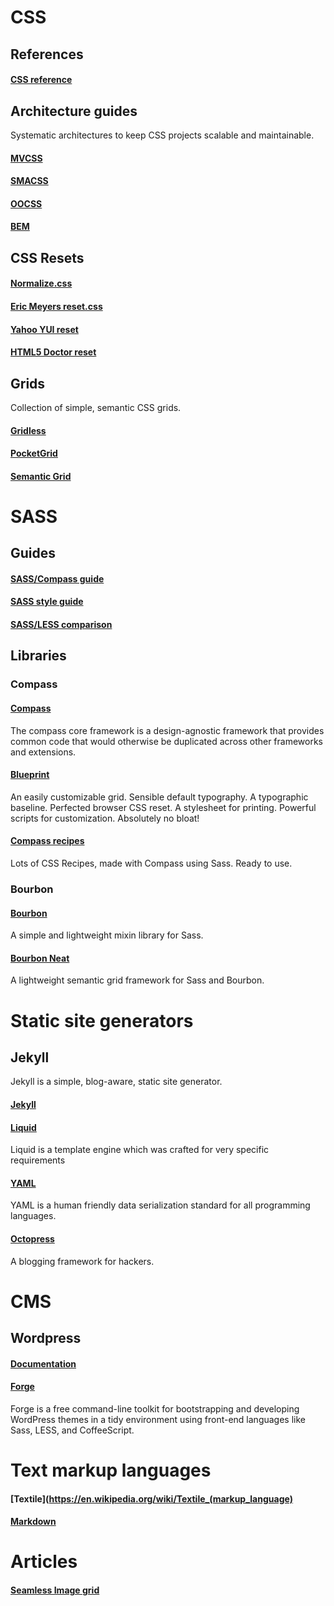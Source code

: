 # CSS

## References

#### [CSS reference](http://www.w3.org/TR/css-2010/)

## Architecture guides
Systematic architectures to keep CSS projects scalable and maintainable.

#### [MVCSS](http://mvcss.github.io/)
#### [SMACSS](http://smacss.com/)
#### [OOCSS](https://github.com/stubbornella/oocss/wiki)
#### [BEM](http://bem.info/method/)

## CSS Resets
#### [Normalize.css](http://nicolasgallagher.com/about-normalize-css/)
#### [Eric Meyers reset.css](http://meyerweb.com/eric/tools/css/reset/index.html)
#### [Yahoo YUI reset](http://yuilibrary.com/yui/docs/cssreset/)
#### [HTML5 Doctor reset](http://html5doctor.com/html-5-reset-stylesheet/)

## Grids
Collection of simple, semantic CSS grids.

#### [Gridless](http://thatcoolguy.github.io/gridless-boilerplate/)
#### [PocketGrid](http://arnaudleray.github.io/pocketgrid/)
#### [Semantic Grid](http://semantic.gs/)


# SASS

## Guides

#### [SASS/Compass guide](https://github.com/Snugug/training-glossary/wiki)
#### [SASS style guide](http://css-tricks.com/sass-style-guide/)
#### [SASS/LESS comparison](https://gist.github.com/chriseppstein/674726)

## Libraries

### Compass

#### [Compass](http://compass-style.org/)
The compass core framework is a design-agnostic framework that provides common code that would otherwise be duplicated across other frameworks and extensions.
#### [Blueprint](http://compass-style.org/reference/blueprint/)
An easily customizable grid. Sensible default typography. A typographic baseline. Perfected browser CSS reset. A stylesheet for printing. Powerful scripts for customization. Absolutely no bloat!
#### [Compass recipes](http://compass-recipes.moox.fr/)
Lots of CSS Recipes, made with Compass using Sass. Ready to use.

### Bourbon

#### [Bourbon](http://bourbon.io/)
A simple and lightweight mixin library for Sass.
#### [Bourbon Neat](http://bourbon.io/)
A lightweight semantic grid framework for Sass and Bourbon.


# Static site generators

## Jekyll
Jekyll is a simple, blog-aware, static site generator.
#### [Jekyll](http://jekyllrb.com/)
#### [Liquid](https://github.com/Shopify/liquid/wiki)
Liquid is a template engine which was crafted for very specific requirements
#### [YAML](http://yaml.org/)
YAML is a human friendly data serialization standard for all programming languages.
#### [Octopress](http://octopress.org/)
A blogging framework for hackers.


# CMS

## Wordpress

#### [Documentation](http://codex.wordpress.org/Main_Page)
#### [Forge](http://forge.thethemefoundry.com/)
Forge is a free command-line toolkit for bootstrapping and developing WordPress themes in a tidy environment using front-end languages like Sass, LESS, and CoffeeScript.


# Text markup languages

#### [Textile](https://en.wikipedia.org/wiki/Textile_(markup_language)
#### [Markdown](http://daringfireball.net/projects/markdown/syntax)


# Articles

#### [Seamless Image grid](http://css-tricks.com/seamless-responsive-photo-grid/)
